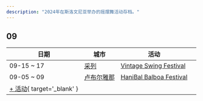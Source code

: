 ```yaml
---
description: "2024年在斯洛文尼亚举办的摇摆舞活动存档。"
---
```


## 09

| 日期 | 城市 | 活动 | |
| --- | --- | --- | --- |
| 09-15 ~ 17 | [采列](by_city.md#celje) | [Vintage Swing Festival](vintage-swing-festival-2024.md) |  |
| 09-05 ~ 09 | [卢布尔雅那](by_city.md#ljubljana) | [HaniBal Balboa Festival](haniBal-balboa-festival-2024.md) |  |
| [+ 活动](https://github.com/swingdance/events/issues/new?assignees=&labels=add+event&projects=&template=02-add_entity.yml&title=%5B2024%2Fsi%5D%20%3CName%3E&region=si&province=&city=&org_id=&date_starts=2024-09-&date_ends=2024-09-){ target='_blank' }
